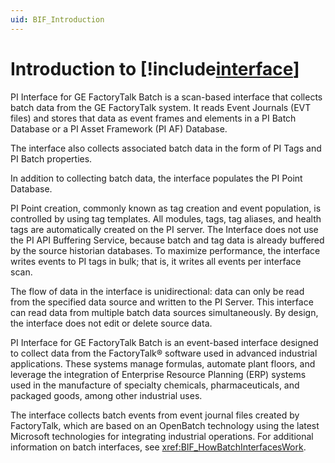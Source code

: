 ```yaml
---
uid: BIF_Introduction
---
```


# Introduction to [!include[interface](../includes/interface-name.md)]

<!-- Rick left two intros in this doc. Which is the correct one: A or B?-->

<!-- Intro A -->

PI Interface for GE FactoryTalk Batch is a scan-based interface that collects batch data from the GE FactoryTalk system. It reads Event Journals (EVT files) and stores that data as event frames and elements in a PI Batch Database or a PI Asset Framework (PI AF) Database. 

The interface also collects associated batch data in the form of PI Tags and PI Batch properties.

In addition to collecting batch data, the interface populates the PI Point Database. 

PI Point creation, commonly known as tag creation and event population, is controlled by using tag templates. All modules, tags, tag aliases, and health tags are automatically created on the PI server. The Interface does not use the PI API Buffering Service, because batch and tag data is already buffered by the source historian databases. To maximize performance, the interface writes events to PI tags in bulk; that is, it writes all events per interface scan.

The flow of data in the interface is unidirectional: data can only be read from the specified data source and written to the PI Server.  This interface can read data from multiple batch data sources simultaneously.  By design, the interface does not edit or delete source data.

<!-- Intro B -->

PI Interface for GE FactoryTalk Batch is an event-based interface designed to collect data from the FactoryTalk&reg; software used in advanced industrial applications. These systems manage formulas, automate plant floors, and leverage the integration of Enterprise Resource Planning (ERP) systems used in the manufacture of specialty chemicals, pharmaceuticals, and packaged goods, among other industrial uses.

The interface collects batch events from event journal files created by FactoryTalk, which are based on an OpenBatch technology using the latest Microsoft technologies for integrating industrial operations. For additional information on batch interfaces, see <xref:BIF_HowBatchInterfacesWork>.